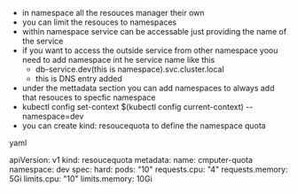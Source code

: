 

- in namespace all the resouces manager their own
- you can limit the resouces to namespaces
- within namespace service can be accessable just providing the name of the service
- if you want to access the outside service from other namespace yoou need to add namespace int he service name like this
    - db-service.dev(this is namespace).svc.cluster.local
    - this is DNS entry added
- under the mettadata section you can add namespaces to always add that resouces to specfic namespace
- kubectl config set-context $(kubectl config current-context) --namespace=dev
- you can create kind: resoucequota to define the namespace quota


yaml

apiVersion: v1
kind: resoucequota
metadata:
    name: cmputer-quota
    namespace: dev
spec:
    hard:
        pods: "10"
        requests.cpu: "4"
        requests.memory: 5Gi
        limits.cpu: "10"
        limits.memory: 10Gi